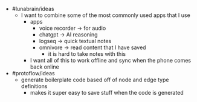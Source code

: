 - #lunabrain/ideas
	- I want to combine some of the most commonly used apps that I use
		- apps
			- voice recorder -> for audio
			- chatgpt -> AI reasoning
			- logseq -> quick textual notes
			- omnivore -> read content that I have saved
				- it is hard to take notes with this
		- I want all of this to work offline and sync when the phone comes back online
- #protoflow/ideas
	- generate boilerplate code based off of node and edge type definitions
		- makes it super easy to save stuff when the code is generated